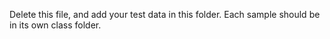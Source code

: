 Delete this file, and add your test data in this folder.
Each sample should be in its own class folder.
